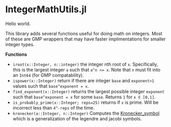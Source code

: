 # IntegerMathUtils.jl

Hello world.

This library adds several functions useful for doing math on integers. Most of these are GMP wrappers that may have faster implimentations for smaller integer types.

**Functions**

* `iroot(x::Integer, n::integer)` the integer nth root of `x`. Specifically, this is the largest integer `a` such that `a^n <= x`. Note that `n` must fit into an `Int64` (for GMP compatability).
* `ispower(x::Integer)` return if there are integer `base` and `exponent>1` values such that `base^exponent = x`.
* `find_exponent(x::Integer)` returns the largest possible integer `exponent` such that `base^exponent = x` for some `base`. Returns `1` for `x ∈ [0,1]`.
* `is_probably_prime(x::Integer; reps=25)` returns if `x` is prime. Will be incorrect less than `4^-reps` of the time.
* `kronecker(a::Integer, n::Integer)` Computes the [Kronecker_symbol](https://en.wikipedia.org/wiki/Kronecker_symbol) which is a generalization of the legendre and jacobi symbols.
